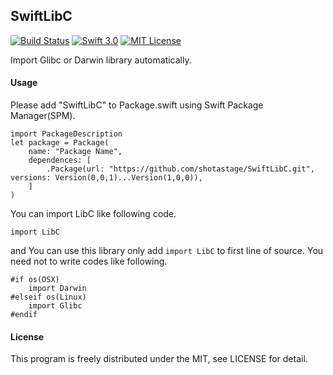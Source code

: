 SwiftLibC
-----------
[![Build Status](https://travis-ci.org/shotastage/SwiftLibC.svg?branch=master)](https://travis-ci.org/shotastage/SwiftLibC)
[![Swift 3.0](https://img.shields.io/badge/Swift-3.0-orange.svg?style=flat)](https://developer.apple.com/swift/)
[![MIT License](http://img.shields.io/badge/license-MIT-blue.svg?style=flat)](LICENSE)


Import Glibc or Darwin library automatically.


#### Usage
Please add "SwiftLibC" to Package.swift using Swift Package Manager(SPM).

```:Swift
import PackageDescription
let package = Package(
    name: "Package Name",
    dependences: [
    	.Package(url: "https://github.com/shotastage/SwiftLibC.git", versions: Version(0,0,1)...Version(1,0,0)),
    ]
)
```

You can import LibC like following code.
```:Swift
import LibC
```

and You can use this library only add `import LibC` to first line of source.
You need not to write codes like following. 

```:Swift
#if os(OSX)
	import Darwin
#elseif os(Linux)
	import Glibc
#endif
```

 
#### License
This program is freely distributed under the MIT, see LICENSE for detail.
